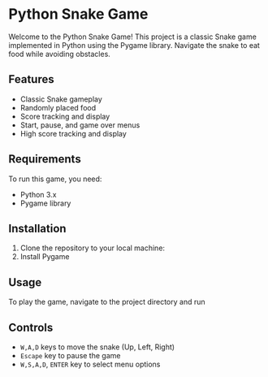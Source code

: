 # Python Snake Game

Welcome to the Python Snake Game! This project is a classic Snake game implemented in Python using the Pygame library. Navigate the snake to eat food while avoiding obstacles.

## Features
- Classic Snake gameplay
- Randomly placed food
- Score tracking and display
- Start, pause, and game over menus
- High score tracking and display

## Requirements
To run this game, you need:
- Python 3.x
- Pygame library

## Installation
1. Clone the repository to your local machine:
2. Install Pygame

## Usage
To play the game, navigate to the project directory and run

## Controls
- `W,A,D` keys to move the snake (Up, Left, Right)
- `Escape` key to pause the game
- `W,S,A,D`, `ENTER` key to select menu options
